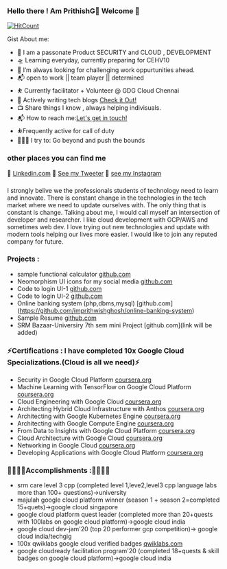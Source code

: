 ### Hello there ! Am PrithishG👋 Welcome 👋

[![HitCount](http://hits.dwyl.com/imprithwishghosh/imprithwishghosh.svg)](http://hits.dwyl.com/imprithwishghosh/imprithwishghosh)

Gist About me:

- 🎤 I am a passonate Product SECURITY and CLOUD , DEVELOPMENT
- 🛸 Learning everyday, currently preparing for CEHV10
- 🌋 I’m always looking for challenging work oppurtunities ahead.
- 📬 open to work || team player || determined
- ⛹️‍ Currently facilitator + Volunteer @ GDG Cloud Chennai
- 💬 Actively writing tech blogs [Check it Out!](https://medium.com/@prithishghosh)
- 📺 Share things I know , always helping indivisuals.
- 📬 How to reach me:<a href="mailto:prithishghosh619@gmail.com">Let's get in touch!</a>
- ⛹️‍Frequently active for call of duty
- 🧗🏾‍♀️ I try to: Go beyond and push the bounds 

### other places you can find me 

💬 [Linkedin.com](https://www.linkedin.com/in/prithish-ghosh-097207163)
🐣 [See my Tweeter](https://twitter.com/PrithishGhosh5)
🏀 [see my Instagram](https://www.instagram.com/dafoxface)


### 

I strongly belive we the professionals students of technology need to learn and innovate. There is constant change in the technologies in the tech market where we need to update ourselves with. The only thing that is constant is change. Talking about me, I would call myself an intersection of developer and researcher. I like cloud development with GCP/AWS and sometimes web dev. I love trying out new technologies and update with modern tools helping our lives more easier. I would like to join any reputed company for future.

### Projects :


- sample functional calculator [github.com](https://imprithwishghosh.github.io/JS-calculator/)
- Neomorphism UI icons for my social media [github.com](https://imprithwishghosh.github.io/Neomorphism-UI-/)
- Code to login UI-1 [github.com](https://imprithwishghosh.github.io/UI-TO-CODE/page1.html)
- Code to login UI-2 [github.com](https://imprithwishghosh.github.io/UI-TO-CODE/page2.html)
- Online banking system (php,dbms,mysql) [github.com] (https://github.com/imprithwishghosh/online-banking-system)
- Sample Resume [github.com](https://imprithwishghosh.github.io/web-resume-165/)
- SRM Bazaar-Universiry 7th sem mini Project [github.com](link will be added) 

### ⚡Certifications : I have completed 10x Google Cloud Specializations.(Cloud is all we need)⚡

- Security in Google Cloud Platform [coursera.org](https://coursera.org/share/f7203f91419e55c57ebe254fa0e88b9e)
- Machine Learning with TensorFlow on Google Cloud Platform [coursera.org](https://coursera.org/share/949891095046e5dd85bdcd1a6228adea)
- Cloud Engineering with Google Cloud [coursera.org](https://coursera.org/share/52f66f6cb991005d843232b0f2148a10)
- Architecting Hybrid Cloud Infrastructure with Anthos [coursera.org](https://coursera.org/share/a9861901b667b5225e3b58d452d396bb)
- Architecting with Google Kubernetes Engine [coursera.org](https://coursera.org/share/64e642117f787fd33c5156b72918869b)
- Architecting with Google Compute Engine [coursera.org](https://coursera.org/share/b207f42a9c208965fa0222b75b0447d4)
- From Data to Insights with Google Cloud Platform [coursera.org](https://coursera.org/share/3c0b210847bb9eec7df4fe7a579042b8)
- Cloud Architecture with Google Cloud [coursera.org](https://coursera.org/share/91bcadc2c64b51a991efc32c46dafc51)
- Networking in Google Cloud [coursera.org](https://coursera.org/share/9b504fbb4776b50d65ba744b13c3f6ab)
- Developing Applications with Google Cloud Platform [coursera.org](https://coursera.org/share/98b1a3f79788e58519d793b5243e104a)

### 💪💪💪💪Accomplishments :💪💪💪💪

- srm care level 3 cpp (completed level 1,leve2,level3 cpp language labs more than 100+ questions)->university
- majulah google cloud platform winner (season 1 + season 2=completed 15+quets)->google cloud singapore
- google cloud platform quest leader (completed more than 20+quests with 100labs on google cloud platform)->google cloud india
- google cloud dev-jam'20 (top 20 performer gcp competition)-> google cloud india/techgig
- 100x qwiklabs google cloud verified badges [qwiklabs.com](https://www.qwiklabs.com/public_profiles/78282992-f53a-4ae3-aae8-c594e566f6cf)
- google cloudready facilitation program'20 (completed 18+quests & skill badges on google cloud platform)->google cloud india

